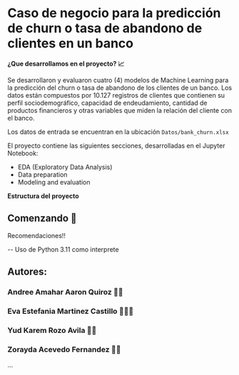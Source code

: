 # Caso de negocio para la predicción de churn o tasa de abandono de clientes en un banco

**¿Que desarrollamos en el proyecto? 📈**

Se desarrollaron y evaluaron cuatro (4) modelos de Machine Learning para la predicción del churn o tasa de abandono 
de los clientes de un banco. Los datos están compuestos por 10.127 registros de clientes que contienen su perfil
sociodemográfico, capacidad de endeudamiento, cantidad de productos financieros y otras variables
que miden la relación del cliente con el banco.

Los datos de entrada se encuentran en la ubicación `Datos/bank_churn.xlsx`

El proyecto contiene las siguientes secciones, desarrolladas en el Jupyter Notebook:

* EDA (Exploratory Data Analysis)
* Data preparation
* Modeling and evaluation


**Estructura del proyecto**


## Comenzando 🚀

Recomendaciones!!

-- Uso de Python 3.11 como interprete

## Autores:
  ### Andree Amahar Aaron Quiroz ‍🧞‍♂️
  ### Eva Estefania Martinez Castillo 🧜🏼‍♀️
  ### Yud Karem Rozo Avila  🦹‍♀️
  ### Zorayda Acevedo Fernandez 🧛‍♀️
…